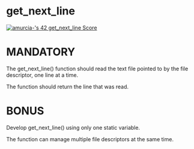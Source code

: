 # get_next_line

<a href="https://github.com/JaeSeoKim/badge42"><img src="https://badge42.vercel.app/api/v2/cl56x7ufz003509jr5i8cj5cl/project/2604888" alt="amurcia-'s 42 get_next_line Score" /></a>

# MANDATORY
The get_next_line() function should read the text file pointed to by the file descriptor, one line at a time.

The function should return the line that was read.

# BONUS
Develop get_next_line() using only one static variable.

The function can manage multiple file descriptors at the same time.
